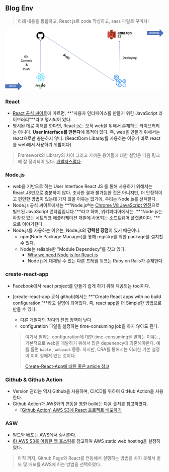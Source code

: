 ## Blog Env

> 아래 내용을 통합하고, React js로 code 작성하고, sass 파일로 꾸미자!

<p>
  <img src="./../src/architecture.png" alt="architecture" />
</p>






### React

- [React 공식 싸이트](https://ko.reactjs.org/)에 따르면, **"사용자 인터페이스를 만들기 위한 JavaScript 라이브러리"**라고 명시되어 있다. 
- 명시된 데로 이해를 한다면,  React js는 오직 web을 위해서 존재하는 라이브러리는 아니다. **User Interface를 만든다**에 목적이 있다. 즉,  web을 만들기 위해서는 react으로만 충분하지 않다. (ReactDom Libaray를 사용하는 이유가 바로  react를 web에서 사용하기 위함이다)

> Framework와 Library의 차이 그리고 가까운 용어들에 대한 설명은 다음 링크에 잘 정리되어 있다. [개발자스럽다](https://blog.gaerae.com/2016/11/what-is-library-and-framework-and-architecture-and-platform.html)

### Node.js

- web을 기반으로 하는 User Interface React JS 를 통해 사용하기 위해서는 React JS만으로 충분하지 않다. 조사한 결과 불가능한 것은 아니지만, 더 안정적이고 편안한 방법이 있는데 가지 않을 이유는 없기에, 우리는  Node.js를 선택한다.
- Node.js 공식 싸이트에서는 **"Node.js®는 [Chrome V8 JavaScript 엔진](https://v8.dev/)으로 빌드된 JavaScript 런타임입니다."**라고 하며, 위키피디아에서는, **"Node.js는 확장성 있는 네트워크 애플리케이션 개발에 사용되는 소프트웨어 플랫폼이다. "**으로 이야기한다.
- Node.js를 사용하는 이유는, Node.js의 **강력한 장점**이 있기 때문이다.
  - npm(Node Package Manager)를 통해  registry를 위한 package를 설치할 수 있다.
  - Node는 reliable한  "Module Dependecy"를 갖고 있다.
    - [Why we need Node js for React js](https://jscomplete.com/learn/why-node-for-react)
    - Node js에 대체될 수 있는 다른 프레임 워크는 Ruby on Rails가 존재한다.

### create-react-app

* Facebook에서 react project를 만들기 쉽게 하기 위해 제공되는 tool이다.

* [create-react-app 공식  github]에서는 **"Create React apps with no build configuration."**라고 설명이 되어있다. 즉,  react app을 더 Simple한 방법으로 만들 수 있다.

  * 다른 개발자의 참여의 진입 장벽이 낮다
  * configuration 파일을 설정하는 time-consuming job을 하지 않아도 된다.

  > 여기서 말하는  configuration에 대한 time-consuming을 말하는 이유는, 기본적으로 web을 개발하기 위해서 많은  depenency에 의존해야한다. 예를 들면 `bable` , `webpack` 등등. 하지만, CRA를 통해서는 이러한 기본 설정이 이미 정해져 있는 것이다.
  >
  > [Create-React-App에 대한 좋은 article 참고](https://geekscreed.com/blog/use-create-react-app-to-scaffold-next-react-app/)

### Github & Github Action

* Version 관리는 역시  Github을 사용하며, CI/CD를 위하여  GitHub Action을 사용한다.
* Github Action과 AWS와의 연동을 통한  build는 다음 출처를 참고하였다.
  * [[Github Action\] AWS S3에 React 프로젝트 배포하기]([https://velog.io/@loakick/Github-Action-AWS-S3에-React-프로젝트-배포하기](https://velog.io/@loakick/Github-Action-AWS-S3에-React-프로젝트-배포하기))

### ASW

* 빌드와 베포는 AWS에서 실시한다.
* [6) AWS S3를 이용한 웹 호스팅](https://jongmin92.github.io/2017/07/17/Emily/6-aws-s3-static-web-hosting/)를 참고하여 AWS static web hosting을 설정하였다.

> 아직 까지, Github Page와 React를 연동해서 실행하는 방법을 차지 못해서 빌드 및 배포를  AWS에 하는 방법을 선택하였다.
